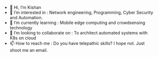 - 👋 Hi, I’m Kishan
- 👀 I’m interested in : Network engineering, Programming, Cyber Security and Automation.
- 🌱 I’m currently learning : Mobile edge computing and crowdsensing technology
- 💞️ I’m looking to collaborate on : To architect automated systems with K8s on cloud
- 📫 How to reach me : Do you have telepathic skills? I hope not. Just shoot me an email.
